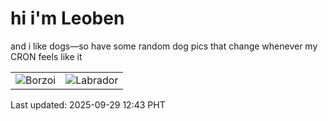 # hi i'm Leoben

and i like dogs—so have some random dog pics that change whenever my CRON feels like it

|  |  |
|--------|----------|
| ![Borzoi](https://random-dog-vercel.vercel.app/api/random-borzoi?v=1759120986) | ![Labrador](https://random-dog-vercel.vercel.app/api/random-labrador?v=1759120986) |

Last updated: 2025-09-29 12:43 PHT
